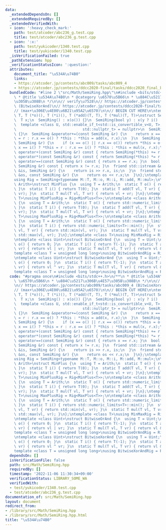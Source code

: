 ```yaml
---
data:
  _extendedDependsOn: []
  _extendedRequiredBy: []
  _extendedVerifiedWith:
  - icon: ':heavy_check_mark:'
    path: test/atcoder/abc236_g.test.cpp
    title: test/atcoder/abc236_g.test.cpp
  - icon: ':x:'
    path: test/yukicoder/1340.test.cpp
    title: test/yukicoder/1340.test.cpp
  _isVerificationFailed: true
  _pathExtension: hpp
  _verificationStatusIcon: ':question:'
  attributes:
    document_title: "\u534A\u74B0"
    links:
    - https://atcoder.jp/contests/abc009/tasks/abc009_4
    - https://atcoder.jp/contests/ddcc2020-final/tasks/ddcc2020_final_b
  bundledCode: "#line 2 \"src/Math/SemiRing.hpp\"\n#include <bits/stdc++.h>\n/**\n\
    \ * @title \u534A\u74B0\n * @category \u6570\u5B66\n * \u884C\u5217\u306B\u4E57\
    \u305B\u308B\n */\n\n// verify\u7528\n// https://atcoder.jp/contests/abc009/tasks/abc009_4\
    \ (BitwiseXorAnd)\n// https://atcoder.jp/contests/ddcc2020-final/tasks/ddcc2020_final_b\n\
    // (max+\u306E\u4E00\u6B21\u95A2\u6570)\n\n// BEGIN CUT HERE\n\ntemplate <typename\
    \ T, T (*o)(), T (*i)(), T (*add)(T, T), T (*mul)(T, T)>\nstruct SemiRing {\n\
    \  T x;\n  SemiRing() : x(o()) {}\n  SemiRing(bool y) : x(y ? i() : o()) {}\n\
    \  template <class U, std::enable_if_t<std::is_convertible_v<U, T>,\n        \
    \                              std::nullptr_t> = nullptr>\n  SemiRing(U y) : x((T)y)\
    \ {}\n  SemiRing &operator+=(const SemiRing &r) {\n    return x == o() ? *this\
    \ = r : r.x == o() ? *this : *this = add(x, r.x);\n  }\n  SemiRing &operator*=(const\
    \ SemiRing &r) {\n    if (x == o() || r.x == o()) return *this = o();\n    return\
    \ x == i() ? *this = r : r.x == i() ? *this : *this = mul(x, r.x);\n  }\n  SemiRing\
    \ operator+(const SemiRing &r) const { return SemiRing(*this) += r; }\n  SemiRing\
    \ operator*(const SemiRing &r) const { return SemiRing(*this) *= r; }\n  bool\
    \ operator==(const SemiRing &r) const { return x == r.x; }\n  bool operator!=(const\
    \ SemiRing &r) const { return x != r.x; }\n  friend std::istream &operator>>(std::istream\
    \ &is, SemiRing &r) {\n    return is >> r.x, is;\n  }\n  friend std::ostream &operator<<(std::ostream\
    \ &os, const SemiRing &r) {\n    return os << r.x;\n  }\n};\ntemplate <class M>\n\
    using Rig = SemiRing<typename M::T, M::o, M::i, M::add, M::mul>;\n\ntemplate <class\
    \ Arith>\nstruct MinPlus {\n  using T = Arith;\n  static T o() { return std::numeric_limits<T>::max();\
    \ }\n  static T i() { return T(0); }\n  static T add(T vl, T vr) { return std::min(vl,\
    \ vr); }\n  static T mul(T vl, T vr) { return vl + vr; }\n};\ntemplate <class\
    \ T>\nusing MinPlusRig = Rig<MinPlus<T>>;\n\ntemplate <class Arith>\nstruct MaxPlus\
    \ {\n  using T = Arith;\n  static T o() { return std::numeric_limits<T>::min();\
    \ }\n  static T i() { return T(0); }\n  static T add(T vl, T vr) { return std::max(vl,\
    \ vr); }\n  static T mul(T vl, T vr) { return vl + vr; }\n};\ntemplate <class\
    \ T>\nusing MaxPlusRig = Rig<MaxPlus<T>>;\n\ntemplate <class Arith>\nstruct MinMax\
    \ {\n  using T = Arith;\n  static T o() { return std::numeric_limits<T>::max();\
    \ }\n  static T i() { return std::numeric_limits<T>::min(); }\n  static T add(T\
    \ vl, T vr) { return std::min(vl, vr); }\n  static T mul(T vl, T vr) { return\
    \ std::max(vl, vr); }\n};\ntemplate <class T>\nusing MinMaxRig = Rig<MinMax<T>>;\n\
    \ntemplate <class Uint>\nstruct BitwiseOrAnd {\n  using T = Uint;\n  static T\
    \ o() { return 0; }\n  static T i() { return T(-1); }\n  static T add(T vl, T\
    \ vr) { return vl | vr; }\n  static T mul(T vl, T vr) { return vl & vr; }\n};\n\
    template <class T = unsigned long long>\nusing BitwiseOrAndRig = Rig<BitwiseOrAnd<T>>;\n\
    \ntemplate <class Uint>\nstruct BitwiseXorAnd {\n  using T = Uint;\n  static T\
    \ o() { return 0; }\n  static T i() { return T(-1); }\n  static T add(T vl, T\
    \ vr) { return vl ^ vr; }\n  static T mul(T vl, T vr) { return vl & vr; }\n};\n\
    template <class T = unsigned long long>\nusing BitwiseXorAndRig = Rig<BitwiseXorAnd<T>>;\n"
  code: "#pragma once\n#include <bits/stdc++.h>\n/**\n * @title \u534A\u74B0\n * @category\
    \ \u6570\u5B66\n * \u884C\u5217\u306B\u4E57\u305B\u308B\n */\n\n// verify\u7528\
    \n// https://atcoder.jp/contests/abc009/tasks/abc009_4 (BitwiseXorAnd)\n// https://atcoder.jp/contests/ddcc2020-final/tasks/ddcc2020_final_b\n\
    // (max+\u306E\u4E00\u6B21\u95A2\u6570)\n\n// BEGIN CUT HERE\n\ntemplate <typename\
    \ T, T (*o)(), T (*i)(), T (*add)(T, T), T (*mul)(T, T)>\nstruct SemiRing {\n\
    \  T x;\n  SemiRing() : x(o()) {}\n  SemiRing(bool y) : x(y ? i() : o()) {}\n\
    \  template <class U, std::enable_if_t<std::is_convertible_v<U, T>,\n        \
    \                              std::nullptr_t> = nullptr>\n  SemiRing(U y) : x((T)y)\
    \ {}\n  SemiRing &operator+=(const SemiRing &r) {\n    return x == o() ? *this\
    \ = r : r.x == o() ? *this : *this = add(x, r.x);\n  }\n  SemiRing &operator*=(const\
    \ SemiRing &r) {\n    if (x == o() || r.x == o()) return *this = o();\n    return\
    \ x == i() ? *this = r : r.x == i() ? *this : *this = mul(x, r.x);\n  }\n  SemiRing\
    \ operator+(const SemiRing &r) const { return SemiRing(*this) += r; }\n  SemiRing\
    \ operator*(const SemiRing &r) const { return SemiRing(*this) *= r; }\n  bool\
    \ operator==(const SemiRing &r) const { return x == r.x; }\n  bool operator!=(const\
    \ SemiRing &r) const { return x != r.x; }\n  friend std::istream &operator>>(std::istream\
    \ &is, SemiRing &r) {\n    return is >> r.x, is;\n  }\n  friend std::ostream &operator<<(std::ostream\
    \ &os, const SemiRing &r) {\n    return os << r.x;\n  }\n};\ntemplate <class M>\n\
    using Rig = SemiRing<typename M::T, M::o, M::i, M::add, M::mul>;\n\ntemplate <class\
    \ Arith>\nstruct MinPlus {\n  using T = Arith;\n  static T o() { return std::numeric_limits<T>::max();\
    \ }\n  static T i() { return T(0); }\n  static T add(T vl, T vr) { return std::min(vl,\
    \ vr); }\n  static T mul(T vl, T vr) { return vl + vr; }\n};\ntemplate <class\
    \ T>\nusing MinPlusRig = Rig<MinPlus<T>>;\n\ntemplate <class Arith>\nstruct MaxPlus\
    \ {\n  using T = Arith;\n  static T o() { return std::numeric_limits<T>::min();\
    \ }\n  static T i() { return T(0); }\n  static T add(T vl, T vr) { return std::max(vl,\
    \ vr); }\n  static T mul(T vl, T vr) { return vl + vr; }\n};\ntemplate <class\
    \ T>\nusing MaxPlusRig = Rig<MaxPlus<T>>;\n\ntemplate <class Arith>\nstruct MinMax\
    \ {\n  using T = Arith;\n  static T o() { return std::numeric_limits<T>::max();\
    \ }\n  static T i() { return std::numeric_limits<T>::min(); }\n  static T add(T\
    \ vl, T vr) { return std::min(vl, vr); }\n  static T mul(T vl, T vr) { return\
    \ std::max(vl, vr); }\n};\ntemplate <class T>\nusing MinMaxRig = Rig<MinMax<T>>;\n\
    \ntemplate <class Uint>\nstruct BitwiseOrAnd {\n  using T = Uint;\n  static T\
    \ o() { return 0; }\n  static T i() { return T(-1); }\n  static T add(T vl, T\
    \ vr) { return vl | vr; }\n  static T mul(T vl, T vr) { return vl & vr; }\n};\n\
    template <class T = unsigned long long>\nusing BitwiseOrAndRig = Rig<BitwiseOrAnd<T>>;\n\
    \ntemplate <class Uint>\nstruct BitwiseXorAnd {\n  using T = Uint;\n  static T\
    \ o() { return 0; }\n  static T i() { return T(-1); }\n  static T add(T vl, T\
    \ vr) { return vl ^ vr; }\n  static T mul(T vl, T vr) { return vl & vr; }\n};\n\
    template <class T = unsigned long long>\nusing BitwiseXorAndRig = Rig<BitwiseXorAnd<T>>;\n"
  dependsOn: []
  isVerificationFile: false
  path: src/Math/SemiRing.hpp
  requiredBy: []
  timestamp: '2022-11-06 11:30:34+09:00'
  verificationStatus: LIBRARY_SOME_WA
  verifiedWith:
  - test/yukicoder/1340.test.cpp
  - test/atcoder/abc236_g.test.cpp
documentation_of: src/Math/SemiRing.hpp
layout: document
redirect_from:
- /library/src/Math/SemiRing.hpp
- /library/src/Math/SemiRing.hpp.html
title: "\u534A\u74B0"
---
```

